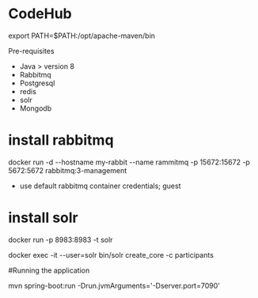 # CodeHub

export PATH=$PATH:/opt/apache-maven/bin

Pre-requisites
- Java > version 8
- Rabbitmq
- Postgresql
- redis
- solr
- Mongodb


# install rabbitmq
docker run -d --hostname my-rabbit --name rammitmq -p 15672:15672 -p 5672:5672 rabbitmq:3-management
- use default rabbitmq container credentials; guest

# install solr
docker run -p 8983:8983 -t solr

docker exec -it --user=solr <container-id> bin/solr create_core -c participants

#Running the application

mvn spring-boot:run -Drun.jvmArguments='-Dserver.port=7090'